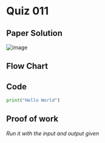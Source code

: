 # Quiz 011

## Paper Solution
![image](https://github.com/user-attachments/assets/70e2fd9d-1be1-40d7-8595-1ffa3f38a74a)

## Flow Chart
## Code
```.py
print("Hello World")
```
## Proof of work
*Run it with the input and output given*
